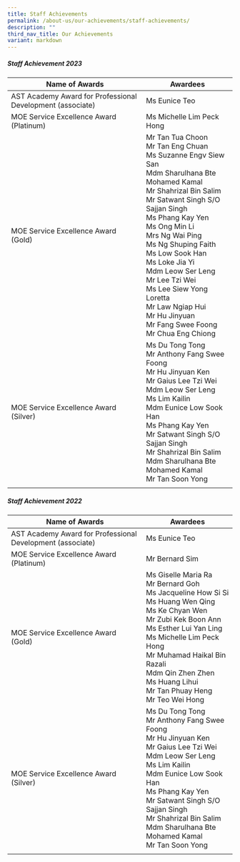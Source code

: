 ```yaml
---
title: Staff Achievements
permalink: /about-us/our-achievements/staff-achievements/
description: ""
third_nav_title: Our Achievements
variant: markdown
---
```

##### Staff Achievement 2023
| Name of Awards | Awardees | 
| -------- | -------- |
| AST Academy Award for Professional Development (associate)    | Ms Eunice Teo    | 
| MOE Service Excellence Award (Platinum)| Ms Michelle Lim Peck Hong|
|MOE Service Excellence Award (Gold) | Mr Tan Tua Choon<br>Mr Tan Eng Chuan<br>Ms Suzanne Engv Siew San<br>Mdm Sharulhana Bte Mohamed Kamal<br>Mr Shahrizal Bin Salim<br>Mr Satwant Singh S/O Sajjan Singh<br>Ms Phang Kay Yen<br>Ms Ong Min Li<br>Mrs Ng Wai Ping<br>Ms Ng Shuping Faith<br>Ms Low Sook Han<br>Ms Loke Jia Yi<br>Mdm Leow Ser Leng<br>Mr Lee Tzi Wei<br>Ms Lee Siew Yong Loretta<br>Mr Law Ngiap Hui<br>Mr Hu Jinyuan<br>Mr Fang Swee Foong<br>Mr Chua Eng Chiong | 
|MOE Service Excellence Award (Silver) |Ms Du Tong Tong<br> Mr Anthony Fang Swee Foong<br>Mr Hu Jinyuan Ken<br>Mr Gaius Lee Tzi Wei<br>Mdm Leow Ser Leng<br>Ms Lim Kailin<br>Mdm Eunice Low Sook Han<br>Ms Phang Kay Yen<br>Mr Satwant Singh S/O Sajjan Singh<br>Mr Shahrizal Bin Salim<br>Mdm Sharulhana Bte Mohamed Kamal<br>Mr Tan Soon Yong|
| | |



##### Staff Achievement 2022

| Name of Awards | Awardees | 
| -------- | -------- |
| AST Academy Award for Professional Development (associate)    | Ms Eunice Teo    | 
| MOE Service Excellence Award (Platinum)| Mr Bernard Sim|
|MOE Service Excellence Award (Gold) | Ms Giselle Maria Ra<br>Mr Bernard Goh<br>Ms Jacqueline How Si Si<br>Ms Huang Wen Qing<br>Ms Ke Chyan Wen<br>Mr Zubi Kek Boon Ann<br>Ms Esther Lui Yan Ling<br>Ms Michelle Lim Peck Hong<br>Mr Muhamad Haikal Bin Razali<br>Mdm Qin Zhen Zhen<br>Ms Huang Lihui<br>Mr Tan Phuay Heng<br>Mr Teo Wei Hong | 
|MOE Service Excellence Award (Silver) |Ms Du Tong Tong<br> Mr Anthony Fang Swee Foong<br>Mr Hu Jinyuan Ken<br>Mr Gaius Lee Tzi Wei<br>Mdm Leow Ser Leng<br>Ms Lim Kailin<br>Mdm Eunice Low Sook Han<br>Ms Phang Kay Yen<br>Mr Satwant Singh S/O Sajjan Singh<br>Mr Shahrizal Bin Salim<br>Mdm Sharulhana Bte Mohamed Kamal<br>Mr Tan Soon Yong|
| | |
